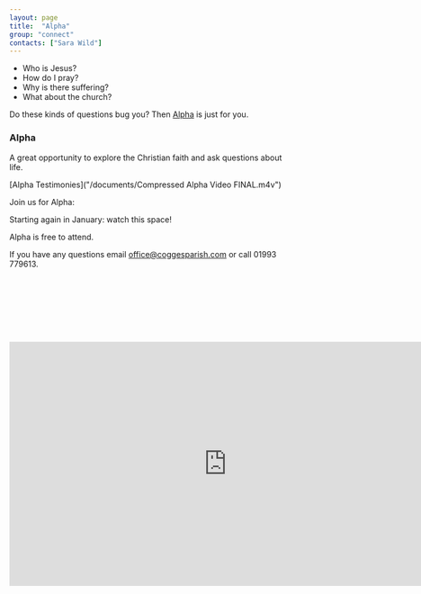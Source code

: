 ```yaml
---
layout: page
title:  "Alpha"
group: "connect"
contacts: ["Sara Wild"]
---
```


* Who is Jesus?
* How do I pray?
* Why is there suffering?
* What about the church?

Do these kinds of questions bug you? Then [Alpha](http://alpha.org/) is just for you.

### Alpha

A great opportunity to explore the Christian faith and ask questions about life.

[Alpha Testimonies]("/documents/Compressed Alpha Video FINAL.m4v")

Join us for Alpha:

Starting again in January: watch this space!

Alpha is free to attend.

If you have any questions email office@coggesparish.com or call 01993 779613.

<br><br><br><br><br><br>

<iframe width="771" height="434" src="https://www.youtube.com/embed/-WXr0vcT45w" frameborder="0" allowfullscreen></iframe>
